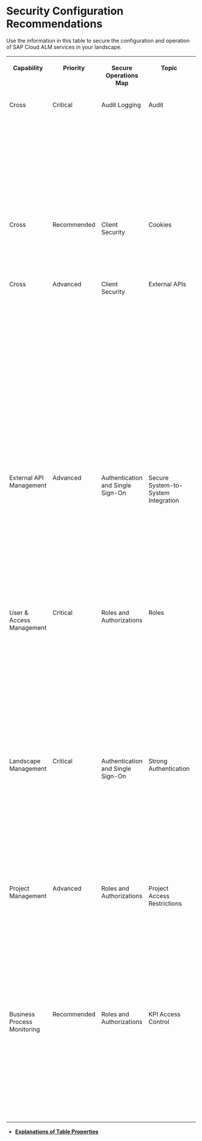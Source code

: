 <!-- loio8154236e15404350ae3c53b792b87e72 -->

# Security Configuration Recommendations

Use the information in this table to secure the configuration and operation of SAP Cloud ALM services in your landscape.


<table>
<tr>
<th valign="top">

Capability



</th>
<th valign="top">

Priority



</th>
<th valign="top">

Secure Operations Map



</th>
<th valign="top">

Topic



</th>
<th valign="top">

Default Setting or Behavior



</th>
<th valign="top">

Recommendation



</th>
<th valign="top">

More Information



</th>
<th valign="top">

Last Update



</th>
<th valign="top">

Index



</th>
</tr>
<tr>
<td valign="top">

Cross



</td>
<td valign="top">

Critical



</td>
<td valign="top">

Audit Logging



</td>
<td valign="top">

Audit



</td>
<td valign="top">

By integrating the SAP Audit Log Viewer service for SAP BTP, you can view the audit logs for your SAP Cloud ALM tenant to track the end user activity in SAP Cloud ALM.



</td>
<td valign="top">

Enable the SAP Audit Log Viewer service for SAP BTP.



</td>
<td valign="top">

[Audit Log Viewer for the Cloud Foundry Environment](https://help.sap.com/docs/btp/sap-business-technology-platform/audit-log-viewer-for-cloud-foundry-environment)



</td>
<td valign="top">

 



</td>
<td valign="top">

CALM-X-0001



</td>
</tr>
<tr>
<td valign="top">

Cross



</td>
<td valign="top">

Recommended



</td>
<td valign="top">

Client Security



</td>
<td valign="top">

Cookies



</td>
<td valign="top">

Depending on your browser, third-party cookies may be disabled by default.



</td>
<td valign="top">

To be able to use the in-app help and Built-In Support, either allow third-party cookies or enter the respective domain as **Sites that can always use cookies**.



</td>
<td valign="top">

 



</td>
<td valign="top">

 



</td>
<td valign="top">

CALM-X-0002



</td>
</tr>
<tr>
<td valign="top">

Cross



</td>
<td valign="top">

Advanced



</td>
<td valign="top">

Client Security



</td>
<td valign="top">

External APIs



</td>
<td valign="top">

You can add and configure service instances to allow external applications to access the APIs published on [SAP Business Accelerator Hub](https://api.sap.com/package/SAPCloudALM/rest).

To do this, you need to configure authentication for the service instances and set allowed scopes in the service instance.



</td>
<td valign="top">

To protect information about the service instance, such as the OAuth secret, choose certificate-based authentication.

To prevent external applications from performing unauthorized operations, assign the minimal set of scopes. Create separate service instances with individual scopes for required purposes instead of assigning all scopes in one instance and using them for all API access.



</td>
<td valign="top">

 



</td>
<td valign="top">

 



</td>
<td valign="top">

CALM-X-0003



</td>
</tr>
<tr>
<td valign="top">

External API Management



</td>
<td valign="top">

Advanced



</td>
<td valign="top">

Authentication and Single Sign-On



</td>
<td valign="top">

Secure System-to-System Integration



</td>
<td valign="top">

When configuring a webhook to point to the target external service API, you need to select either an SAP BTP destination or an endpoint in the *Landscape Management* app.



</td>
<td valign="top">

Use the authentication method that is recommended by the *Landscape Management* app or SAP BTP.



</td>
<td valign="top">

 [SAP BTP Security Recommendations](https://help.sap.com/docs/BTP/c8a9bb59fe624f0981efa0eff2497d7d/531f33def8074ccdb6f1f784a34dafcb.html) 



</td>
<td valign="top">

 



</td>
<td valign="top">

CALM-EXTAPI-0001



</td>
</tr>
<tr>
<td valign="top">

User & Access Management



</td>
<td valign="top">

Critical



</td>
<td valign="top">

Roles and Authorizations



</td>
<td valign="top">

Roles



</td>
<td valign="top">

Roles in SAP Cloud ALM are delivered as predefined collections.

The initial user receives the role *Global Administrator*, which provides the complete set of authorizations in SAP Cloud ALM.



</td>
<td valign="top">

Assign suitable roles that give users only the authorizations they need to perform their tasks.



</td>
<td valign="top">

[Role Collections](01_required_setup/role-collections-e1915af.md)



</td>
<td valign="top">

 



</td>
<td valign="top">

CALM-UAM-0001



</td>
</tr>
<tr>
<td valign="top">

Landscape Management



</td>
<td valign="top">

Critical



</td>
<td valign="top">

Authentication and Single Sign-On



</td>
<td valign="top">

Strong Authentication



</td>
<td valign="top">

When adding a service manually, you can choose between several authentication settings for new endpoints. The available options depend on the cloud service.



</td>
<td valign="top">

Choose one of the more secure methods according to the capabilities of the endpoint providing cloud service:

-   *OAuth2ClientCredentials*

-   *ClientCertificateAuthentication*

-   *Auth2SAMLBearerAuthentication*




</td>
<td valign="top">

[Step 3: Set Up Landscape Management – Services](01_required_setup/services-d5f36cc.md)



</td>
<td valign="top">

 



</td>
<td valign="top">

CALM-LM-0001



</td>
</tr>
<tr>
<td valign="top">

Project Management



</td>
<td valign="top">

Advanced



</td>
<td valign="top">

Roles and Authorizations



</td>
<td valign="top">

Project Access Restrictions



</td>
<td valign="top">

The access level of the initial, automatically created project is *Public*.

Any additional projects that you create manually are set to *Restricted* by default.



</td>
<td valign="top">

Select the appropriate access level for your project:

-   *Public*

-   *Restricted*

-   *Private*




</td>
<td valign="top">

[Configuring Project User Permissions](02_integration_and_config_options/configuring-project-user-permissions-a2c0029.md)



</td>
<td valign="top">

 



</td>
<td valign="top">

CALM-PTM-0001



</td>
</tr>
<tr>
<td valign="top">

Business Process Monitoring



</td>
<td valign="top">

Recommended



</td>
<td valign="top">

Roles and Authorizations



</td>
<td valign="top">

KPI Access Control



</td>
<td valign="top">

You can restrict the data access of a defined user group to a particular business process scope.

By default, access control is deactivated.



</td>
<td valign="top">

Use access groups to grant users access only to data relevant to their tasks.



</td>
<td valign="top">

 



</td>
<td valign="top">

 



</td>
<td valign="top">

CALM-BM-0001



</td>
</tr>
</table>

-   **[Explanations of Table Properties](explanations-of-table-properties-3afa465.md "")**  


